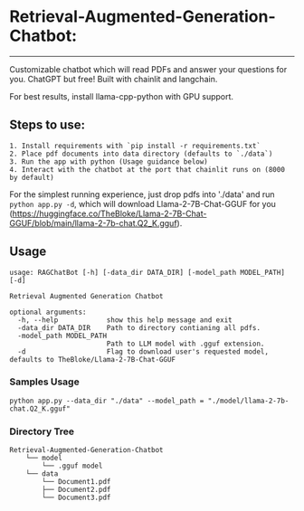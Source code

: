 # Retrieval-Augmented-Generation-Chatbot:
---

Customizable chatbot which will read PDFs and answer your questions for you. ChatGPT but free!
Built with chainlit and langchain.

For best results, install llama-cpp-python with GPU support.

## Steps to use:
    1. Install requirements with `pip install -r requirements.txt`
    2. Place pdf documents into data directory (defaults to `./data`)
    3. Run the app with python (Usage guidance below)
    4. Interact with the chatbot at the port that chainlit runs on (8000 by default)

For the simplest running experience, just drop pdfs into './data' and run `python app.py -d`, which will download Llama-2-7B-Chat-GGUF for you (https://huggingface.co/TheBloke/Llama-2-7B-Chat-GGUF/blob/main/llama-2-7b-chat.Q2_K.gguf).

## Usage

```commandline
usage: RAGChatBot [-h] [-data_dir DATA_DIR] [-model_path MODEL_PATH] [-d]

Retrieval Augmented Generation Chatbot

optional arguments:
  -h, --help            show this help message and exit
  -data_dir DATA_DIR    Path to directory contianing all pdfs.
  -model_path MODEL_PATH
                        Path to LLM model with .gguf extension.
  -d                    Flag to download user's requested model, defaults to TheBloke/Llama-2-7B-Chat-GGUF
```
### Samples Usage 
```commandline
python app.py --data_dir "./data" --model_path = "./model/llama-2-7b-chat.Q2_K.gguf"
```

### Directory Tree
~~~
Retrieval-Augmented-Generation-Chatbot
    └── model
        └── .gguf model
    └── data
        └── Document1.pdf
        ├── Document2.pdf
        └── Document3.pdf
~~~




